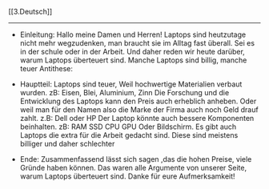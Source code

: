[[3.Deutsch]]
___
- Einleitung:
Hallo meine Damen und Herren!
Laptops sind heutzutage nicht mehr wegzudenken, man braucht sie im Alltag fast überall.
Sei es in der schule oder in der Arbeit.
Und daher reden wir heute darüber, warum Laptops überteuert sind.
Manche Laptops sind billig, manche teuer Antithese:

- Hauptteil:
Laptops sind teuer, Weil hochwertige Materialien verbaut wurden. zB: Eisen, Blei, Aluminium, Zinn
Die Forschung und die Entwicklung des Laptops kann den Preis auch erheblich anheben.
Oder weil man für den Namen also die Marke der Firma auch noch Geld drauf zahlt.
z.B: Dell oder HP
Der Laptop könnte auch bessere Komponenten beinhalten. zB: RAM SSD CPU GPU
Oder Bildschirm.
Es gibt auch Laptops die extra für die Arbeit gedacht sind. Diese sind meistens billiger und daher schlechter

- Ende:
Zusammenfassend lässt sich sagen ,das die hohen Preise, viele Gründe haben können.
Das waren alle Argumente von unserer Seite, warum Laptops überteuert sind.
Danke für eure Aufmerksamkeit!